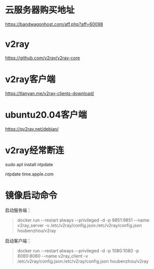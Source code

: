 # 云服务器购买地址
https://bandwagonhost.com/aff.php?aff=60098

# v2ray

https://github.com/v2ray/v2ray-core

# v2ray客户端

https://tlanyan.me/v2ray-clients-download/
# ubuntu20.04客户端
https://qv2ray.net/debian/

# v2ray经常断连
sudo apt install ntpdate

ntpdate time.apple.com

# 镜像启动命令

启动服务端：

> docker run --restart always --privileged -d   -p 9851:9851 --name v2ray_server  -v /etc/v2ray/config.json:/etc/v2ray/config.json houbenzhou/v2ray

启动客户端：

> docker run --restart always --privileged -d   -p 1080:1080  -p 8080:8080 --name v2ray_client  -v /etc/v2ray/config.json:/etc/v2ray/config.json houbenzhou/v2ray




